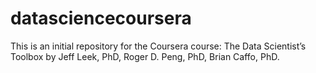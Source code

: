 # datasciencecoursera
This is an initial repository for the Coursera course: The Data Scientist’s Toolbox by Jeff Leek, PhD, Roger D. Peng, PhD, Brian Caffo, PhD. 

